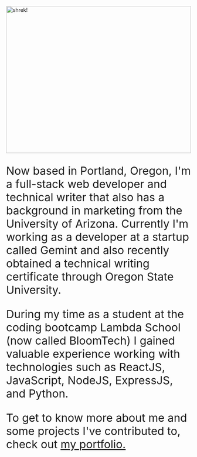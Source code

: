 <!-- ![Hello Minion](https://media.giphy.com/media/fTI9mBoWLef8k/giphy.gif) -->
<img src="https://media1.giphy.com/media/1z6Lq3pEhH5yU/giphy.gif?cid=ecf05e47uhj0vwxloj0vg28fch9ltv2evyqcqlbbtwqnkwq0&rid=giphy.gif&ct=g" width="100%" height="400" alt='shrek!'/>

<p style="font-size:30px">Now based in Portland, Oregon, I'm a full-stack web developer and technical writer that also has a background in marketing from the University of Arizona. Currently I'm working as a developer at a startup called Gemint and also recently obtained a technical writing certificate through Oregon State University.</p>

<p style="font-size:30px">During my time as a student at the coding bootcamp Lambda School (now called BloomTech) I gained valuable experience working with technologies such as ReactJS, JavaScript, NodeJS, ExpressJS, and Python.</p>

<p style="font-size:30px">To get to know more about me and some projects I've contributed to, check out <a href='https://reesekunz.com/' alt='my portfolio link'>my portfolio. </a></p>

<!--
**reesekunz/reesekunz** is a ✨ _special_ ✨ repository because its `README.md` (this file) appears on your GitHub profile.

Here are some ideas to get you started:

- 🔭 I’m currently working on ...
- 🌱 I’m currently learning ...
- 👯 I’m looking to collaborate on ...
- 🤔 I’m looking for help with ...
- 💬 Ask me about ...
- 📫 How to reach me: ...
- 😄 Pronouns: ...
- ⚡ Fun fact: ...
-->
